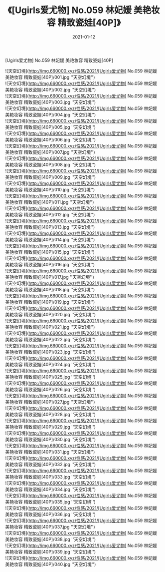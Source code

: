 ﻿---
layout: post
title:  《[Ugirls爱尤物] No.059 林妃媛 美艳妆容 精致瓷娃[40P]》
date:   2021-01-12
img: http://img.660000.xyz/性感/2021/[Ugirls爱尤物] No.059 林妃媛 美艳妆容 精致瓷娃[40P]/000.jpg
categories: [美女, 性感, 泳衣]
---

[Ugirls爱尤物] No.059 林妃媛 美艳妆容 精致瓷娃[40P]



![天空幻境](http://img.660000.xyz/性感/2021/[Ugirls爱尤物] No.059 林妃媛 美艳妆容 精致瓷娃[40P]/001.jpg ''天空幻境'') <br>
![天空幻境](http://img.660000.xyz/性感/2021/[Ugirls爱尤物] No.059 林妃媛 美艳妆容 精致瓷娃[40P]/002.jpg ''天空幻境'') <br>
![天空幻境](http://img.660000.xyz/性感/2021/[Ugirls爱尤物] No.059 林妃媛 美艳妆容 精致瓷娃[40P]/003.jpg ''天空幻境'') <br>
![天空幻境](http://img.660000.xyz/性感/2021/[Ugirls爱尤物] No.059 林妃媛 美艳妆容 精致瓷娃[40P]/004.jpg ''天空幻境'') <br>
![天空幻境](http://img.660000.xyz/性感/2021/[Ugirls爱尤物] No.059 林妃媛 美艳妆容 精致瓷娃[40P]/005.jpg ''天空幻境'') <br>
![天空幻境](http://img.660000.xyz/性感/2021/[Ugirls爱尤物] No.059 林妃媛 美艳妆容 精致瓷娃[40P]/006.jpg ''天空幻境'') <br>
![天空幻境](http://img.660000.xyz/性感/2021/[Ugirls爱尤物] No.059 林妃媛 美艳妆容 精致瓷娃[40P]/007.jpg ''天空幻境'') <br>
![天空幻境](http://img.660000.xyz/性感/2021/[Ugirls爱尤物] No.059 林妃媛 美艳妆容 精致瓷娃[40P]/008.jpg ''天空幻境'') <br>
![天空幻境](http://img.660000.xyz/性感/2021/[Ugirls爱尤物] No.059 林妃媛 美艳妆容 精致瓷娃[40P]/009.jpg ''天空幻境'') <br>
![天空幻境](http://img.660000.xyz/性感/2021/[Ugirls爱尤物] No.059 林妃媛 美艳妆容 精致瓷娃[40P]/010.jpg ''天空幻境'') <br>
![天空幻境](http://img.660000.xyz/性感/2021/[Ugirls爱尤物] No.059 林妃媛 美艳妆容 精致瓷娃[40P]/011.jpg ''天空幻境'') <br>
![天空幻境](http://img.660000.xyz/性感/2021/[Ugirls爱尤物] No.059 林妃媛 美艳妆容 精致瓷娃[40P]/012.jpg ''天空幻境'') <br>
![天空幻境](http://img.660000.xyz/性感/2021/[Ugirls爱尤物] No.059 林妃媛 美艳妆容 精致瓷娃[40P]/013.jpg ''天空幻境'') <br>
![天空幻境](http://img.660000.xyz/性感/2021/[Ugirls爱尤物] No.059 林妃媛 美艳妆容 精致瓷娃[40P]/014.jpg ''天空幻境'') <br>
![天空幻境](http://img.660000.xyz/性感/2021/[Ugirls爱尤物] No.059 林妃媛 美艳妆容 精致瓷娃[40P]/015.jpg ''天空幻境'') <br>
![天空幻境](http://img.660000.xyz/性感/2021/[Ugirls爱尤物] No.059 林妃媛 美艳妆容 精致瓷娃[40P]/016.jpg ''天空幻境'') <br>
![天空幻境](http://img.660000.xyz/性感/2021/[Ugirls爱尤物] No.059 林妃媛 美艳妆容 精致瓷娃[40P]/017.jpg ''天空幻境'') <br>
![天空幻境](http://img.660000.xyz/性感/2021/[Ugirls爱尤物] No.059 林妃媛 美艳妆容 精致瓷娃[40P]/018.jpg ''天空幻境'') <br>
![天空幻境](http://img.660000.xyz/性感/2021/[Ugirls爱尤物] No.059 林妃媛 美艳妆容 精致瓷娃[40P]/019.jpg ''天空幻境'') <br>
![天空幻境](http://img.660000.xyz/性感/2021/[Ugirls爱尤物] No.059 林妃媛 美艳妆容 精致瓷娃[40P]/020.jpg ''天空幻境'') <br>
![天空幻境](http://img.660000.xyz/性感/2021/[Ugirls爱尤物] No.059 林妃媛 美艳妆容 精致瓷娃[40P]/021.jpg ''天空幻境'') <br>
![天空幻境](http://img.660000.xyz/性感/2021/[Ugirls爱尤物] No.059 林妃媛 美艳妆容 精致瓷娃[40P]/022.jpg ''天空幻境'') <br>
![天空幻境](http://img.660000.xyz/性感/2021/[Ugirls爱尤物] No.059 林妃媛 美艳妆容 精致瓷娃[40P]/023.jpg ''天空幻境'') <br>
![天空幻境](http://img.660000.xyz/性感/2021/[Ugirls爱尤物] No.059 林妃媛 美艳妆容 精致瓷娃[40P]/024.jpg ''天空幻境'') <br>
![天空幻境](http://img.660000.xyz/性感/2021/[Ugirls爱尤物] No.059 林妃媛 美艳妆容 精致瓷娃[40P]/025.jpg ''天空幻境'') <br>
![天空幻境](http://img.660000.xyz/性感/2021/[Ugirls爱尤物] No.059 林妃媛 美艳妆容 精致瓷娃[40P]/026.jpg ''天空幻境'') <br>
![天空幻境](http://img.660000.xyz/性感/2021/[Ugirls爱尤物] No.059 林妃媛 美艳妆容 精致瓷娃[40P]/027.jpg ''天空幻境'') <br>
![天空幻境](http://img.660000.xyz/性感/2021/[Ugirls爱尤物] No.059 林妃媛 美艳妆容 精致瓷娃[40P]/028.jpg ''天空幻境'') <br>
![天空幻境](http://img.660000.xyz/性感/2021/[Ugirls爱尤物] No.059 林妃媛 美艳妆容 精致瓷娃[40P]/029.jpg ''天空幻境'') <br>
![天空幻境](http://img.660000.xyz/性感/2021/[Ugirls爱尤物] No.059 林妃媛 美艳妆容 精致瓷娃[40P]/030.jpg ''天空幻境'') <br>
![天空幻境](http://img.660000.xyz/性感/2021/[Ugirls爱尤物] No.059 林妃媛 美艳妆容 精致瓷娃[40P]/031.jpg ''天空幻境'') <br>
![天空幻境](http://img.660000.xyz/性感/2021/[Ugirls爱尤物] No.059 林妃媛 美艳妆容 精致瓷娃[40P]/032.jpg ''天空幻境'') <br>
![天空幻境](http://img.660000.xyz/性感/2021/[Ugirls爱尤物] No.059 林妃媛 美艳妆容 精致瓷娃[40P]/033.jpg ''天空幻境'') <br>
![天空幻境](http://img.660000.xyz/性感/2021/[Ugirls爱尤物] No.059 林妃媛 美艳妆容 精致瓷娃[40P]/034.jpg ''天空幻境'') <br>
![天空幻境](http://img.660000.xyz/性感/2021/[Ugirls爱尤物] No.059 林妃媛 美艳妆容 精致瓷娃[40P]/035.jpg ''天空幻境'') <br>
![天空幻境](http://img.660000.xyz/性感/2021/[Ugirls爱尤物] No.059 林妃媛 美艳妆容 精致瓷娃[40P]/036.jpg ''天空幻境'') <br>
![天空幻境](http://img.660000.xyz/性感/2021/[Ugirls爱尤物] No.059 林妃媛 美艳妆容 精致瓷娃[40P]/037.jpg ''天空幻境'') <br>
![天空幻境](http://img.660000.xyz/性感/2021/[Ugirls爱尤物] No.059 林妃媛 美艳妆容 精致瓷娃[40P]/038.jpg ''天空幻境'') <br>
![天空幻境](http://img.660000.xyz/性感/2021/[Ugirls爱尤物] No.059 林妃媛 美艳妆容 精致瓷娃[40P]/039.jpg ''天空幻境'') <br>
![天空幻境](http://img.660000.xyz/性感/2021/[Ugirls爱尤物] No.059 林妃媛 美艳妆容 精致瓷娃[40P]/040.jpg ''天空幻境'') <br>